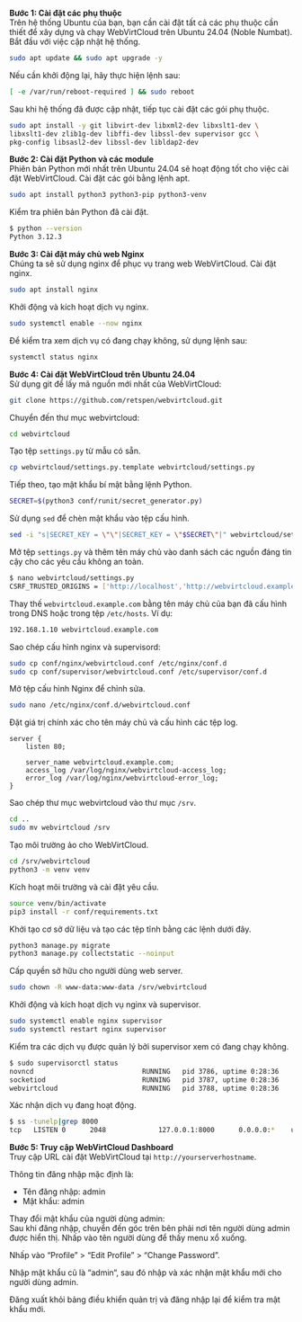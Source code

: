**Bước 1: Cài đặt các phụ thuộc**  
Trên hệ thống Ubuntu của bạn, bạn cần cài đặt tất cả các phụ thuộc cần thiết để xây dựng và chạy WebVirtCloud trên Ubuntu 24.04 (Noble Numbat). Bắt đầu với việc cập nhật hệ thống.  
```bash
sudo apt update && sudo apt upgrade -y
```
Nếu cần khởi động lại, hãy thực hiện lệnh sau:
```bash
[ -e /var/run/reboot-required ] && sudo reboot
```
Sau khi hệ thống đã được cập nhật, tiếp tục cài đặt các gói phụ thuộc.
```bash
sudo apt install -y git libvirt-dev libxml2-dev libxslt1-dev \
libxslt1-dev zlib1g-dev libffi-dev libssl-dev supervisor gcc \
pkg-config libsasl2-dev libssl-dev libldap2-dev
```

**Bước 2: Cài đặt Python và các module**  
Phiên bản Python mới nhất trên Ubuntu 24.04 sẽ hoạt động tốt cho việc cài đặt WebVirtCloud. Cài đặt các gói bằng lệnh apt.
```bash
sudo apt install python3 python3-pip python3-venv
```
Kiểm tra phiên bản Python đã cài đặt.
```bash
$ python --version
Python 3.12.3
```

**Bước 3: Cài đặt máy chủ web Nginx**  
Chúng ta sẽ sử dụng nginx để phục vụ trang web WebVirtCloud. Cài đặt nginx.
```bash
sudo apt install nginx
```
Khởi động và kích hoạt dịch vụ nginx.
```bash
sudo systemctl enable --now nginx
```
Để kiểm tra xem dịch vụ có đang chạy không, sử dụng lệnh sau:
```bash
systemctl status nginx
```

**Bước 4: Cài đặt WebVirtCloud trên Ubuntu 24.04**  
Sử dụng git để lấy mã nguồn mới nhất của WebVirtCloud:
```bash
git clone https://github.com/retspen/webvirtcloud.git
```
Chuyển đến thư mục webvirtcloud:
```bash
cd webvirtcloud
```
Tạo tệp `settings.py` từ mẫu có sẵn.
```bash
cp webvirtcloud/settings.py.template webvirtcloud/settings.py
```
Tiếp theo, tạo mật khẩu bí mật bằng lệnh Python.
```bash
SECRET=$(python3 conf/runit/secret_generator.py)
```
Sử dụng `sed` để chèn mật khẩu vào tệp cấu hình.
```bash
sed -i "s|SECRET_KEY = \"\"|SECRET_KEY = \"$SECRET\"|" webvirtcloud/settings.py
```
Mở tệp `settings.py` và thêm tên máy chủ vào danh sách các nguồn đáng tin cậy cho các yêu cầu không an toàn.
```bash
$ nano webvirtcloud/settings.py
CSRF_TRUSTED_ORIGINS = ['http://localhost','http://webvirtcloud.example.com']
```
Thay thế `webvirtcloud.example.com` bằng tên máy chủ của bạn đã cấu hình trong DNS hoặc trong tệp `/etc/hosts`. Ví dụ:
```bash
192.168.1.10 webvirtcloud.example.com
```
Sao chép cấu hình nginx và supervisord:
```bash
sudo cp conf/nginx/webvirtcloud.conf /etc/nginx/conf.d
sudo cp conf/supervisor/webvirtcloud.conf /etc/supervisor/conf.d
```
Mở tệp cấu hình Nginx để chỉnh sửa.
```bash
sudo nano /etc/nginx/conf.d/webvirtcloud.conf
```
Đặt giá trị chính xác cho tên máy chủ và cấu hình các tệp log.
```nginx
server {
    listen 80;

    server_name webvirtcloud.example.com;
    access_log /var/log/nginx/webvirtcloud-access_log;
    error_log /var/log/nginx/webvirtcloud-error_log;
}
```
Sao chép thư mục webvirtcloud vào thư mục `/srv`.
```bash
cd ..
sudo mv webvirtcloud /srv
```
Tạo môi trường ảo cho WebVirtCloud.
```bash
cd /srv/webvirtcloud
python3 -m venv venv
```
Kích hoạt môi trường và cài đặt yêu cầu.
```bash
source venv/bin/activate
pip3 install -r conf/requirements.txt
```
Khởi tạo cơ sở dữ liệu và tạo các tệp tĩnh bằng các lệnh dưới đây.
```bash
python3 manage.py migrate
python3 manage.py collectstatic --noinput
```
Cấp quyền sở hữu cho người dùng web server.
```bash
sudo chown -R www-data:www-data /srv/webvirtcloud
```
Khởi động và kích hoạt dịch vụ nginx và supervisor.
```bash
sudo systemctl enable nginx supervisor
sudo systemctl restart nginx supervisor
```
Kiểm tra các dịch vụ được quản lý bởi supervisor xem có đang chạy không.
```bash
$ sudo supervisorctl status
novncd                           RUNNING   pid 3786, uptime 0:28:36
socketiod                        RUNNING   pid 3787, uptime 0:28:36
webvirtcloud                     RUNNING   pid 3788, uptime 0:28:36
```
Xác nhận dịch vụ đang hoạt động.
```bash
$ ss -tunelp|grep 8000
tcp   LISTEN 0      2048             127.0.0.1:8000      0.0.0.0:*    uid:33 ino:19338 sk:7 cgroup:/system.slice/supervisor.service <-> 
```

**Bước 5: Truy cập WebVirtCloud Dashboard**  
Truy cập URL cài đặt WebVirtCloud tại `http://yourserverhostname`.

Thông tin đăng nhập mặc định là:
- Tên đăng nhập: admin
- Mật khẩu: admin

Thay đổi mật khẩu của người dùng admin:  
Sau khi đăng nhập, chuyển đến góc trên bên phải nơi tên người dùng admin được hiển thị. Nhấp vào tên người dùng để thấy menu xổ xuống.

Nhấp vào “Profile” > “Edit Profile” > “Change Password”.

Nhập mật khẩu cũ là “admin“, sau đó nhập và xác nhận mật khẩu mới cho người dùng admin.

Đăng xuất khỏi bảng điều khiển quản trị và đăng nhập lại để kiểm tra mật khẩu mới.

